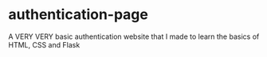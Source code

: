 # authentication-page
A VERY VERY basic authentication website that I made to learn the basics of HTML, CSS and Flask
